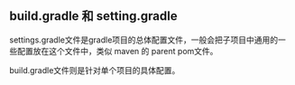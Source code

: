 ## build.gradle 和 setting.gradle

settings.gradle文件是gradle项目的总体配置文件，一般会把子项目中通用的一些配置放在这个文件中，类似 maven 的 parent  pom文件。

build.gradle文件则是针对单个项目的具体配置。